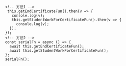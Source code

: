     <!-- 方法1 -->
     this.getEndCertificateFun().then(v => {
       console.log(v);
       this.getStudentWorkForCertificateFun().then(v => {
         console.log(v);
      });
    });
    <!-- 方法2 -->
    const serialFn = async () => {
      await this.getEndCertificateFun();
      await this.getStudentWorkForCertificateFun();
    };
    serialFn();
